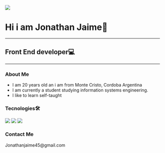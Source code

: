 <img src = "https://media1.giphy.com/media/v1.Y2lkPTc5MGI3NjExcThqZmRoY2NkZWU0b2dlMGh0MnpzY2NzcHpmaXFoYXgwZDh5dnhtbSZlcD12MV9pbnRlcm5hbF9naWZfYnlfaWQmY3Q9Zw/JqmupuTVZYaQX5s094/giphy.webp">
<h1>Hi i am Jonathan Jaime🚀</h1>
<hr>
<h2>Front End developer💻</h2>
<hr>
<h3>About Me</h3>
<ul>
  <li>I am 20 years old an i am from Monte Cristo, Cordoba Argentina</li>
  <li>I am currently a student studying information systems engineering.</li>
  <li>I like to learn self-taught</li>
</ul>
<h3>Tecnologies🛠️</h3>
<img src="https://github.com/jonathanjaime45/jonathanjaime45/assets/171106519/d426dcab-cf9a-4387-a532-52ce3c8ac003"> <img src= "https://github.com/jonathanjaime45/jonathanjaime45/assets/171106519/5a5423cd-974e-4204-aa09-d3a1b8995b85"> <img src ="https://camo.githubusercontent.com/1ee3a2eb805895d501c6e4e294f539d91491b65e2dfaf8a240a87f501b0d88fa/68747470733a2f2f696d672e736869656c64732e696f2f62616467652f2d4353532d3333333333333f7374796c653d666c6174266c6f676f3d43535333266c6f676f436f6c6f723d313537324236"> 
<h3>Contact Me</h3>
<p>Jonathanjaime45@gmail.com</p>


